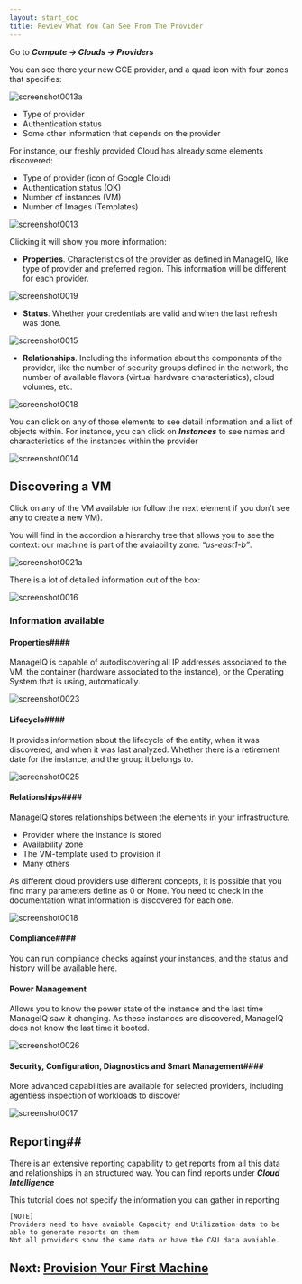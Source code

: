 ```yaml
---
layout: start_doc
title: Review What You Can See From The Provider
---
```



Go to ***Compute → Clouds → Providers***

You can see there your new GCE provider, and a quad icon with four zones that specifies:

![screenshot0013a](/assets/images/docs/screenshot_0013a.png) 

- Type of provider
- Authentication status
- Some other information that depends on the provider



For instance, our freshly provided Cloud has already some elements
discovered:

-  Type of provider (icon of Google Cloud)
-   Authentication status (OK)
-   Number of instances (VM)
-   Number of Images (Templates)

![screenshot0013](/assets/images/docs/screenshot_0013.png)


Clicking it will show you more information:

-   **Properties**. Characteristics of the provider as defined in ManageIQ,
    like type of provider and preferred region. This information will be
    different for each provider.

![screenshot0019](/assets/images/docs/screenshot_0019.png) 
-   **Status**. Whether your credentials are valid and when the last refresh
    was done.

![screenshot0015](/assets/images/docs/screenshot_0015.png) 
-   **Relationships**. Including the information about the components of the
    provider, like the number of security groups defined in the network,
    the number of available flavors (virtual hardware characteristics),
    cloud volumes, etc.

![screenshot0018](/assets/images/docs/screenshot_0018.png) 



You can click on any of those elements to see detail information and a
list of objects within. For instance, you can click on ***Instances*** to
see names and characteristics of the instances within the provider

![screenshot0014](/assets/images/docs/screenshot_0014.png) 

## Discovering a VM

Click on any of the VM available (or follow the next element if you
don’t see any to create a new VM).

You will find in the accordion a hierarchy tree that allows you to see
the context: our machine is part of the avaiability zone: *“us-east1-b”*.

![screenshot0021a](/assets/images/docs/screenshot_0021a.png)

There is a lot of detailed information out of the box:

![screenshot0016](/assets/images/docs/screenshot_0016.png)

### Information available ###

#### Properties####

ManageIQ is capable of autodiscovering all IP addresses associated to
the VM, the container (hardware associated to the instance), or the
Operating System that is using, automatically.

![screenshot0023](/assets/images/docs/screenshot_0023.png)


#### Lifecycle####

It provides information about the lifecycle of the entity, when it was
discovered, and when it was last analyzed. Whether there is a retirement
date for the instance, and the group it belongs to.

![screenshot0025](/assets/images/docs/screenshot_0025.png)

#### Relationships####

ManageIQ stores relationships between the elements in your
infrastructure.

-   Provider where the instance is stored
-   Availability zone
-   The VM-template used to provision it
-   Many others

As different cloud providers use different concepts, it is possible that
you find many parameters define as 0 or None. You need to check in the
documentation what information is discovered for each one.

![screenshot0018](/assets/images/docs/screenshot_0018.png) 

#### Compliance####

You can run compliance checks against your instances, and the status and
history will be available here.

#### Power Management ####

Allows you to know the power state of the instance and the last time
ManageIQ saw it changing. As these instances are discovered, ManageIQ
does not know the last time it booted.

![screenshot0026](/assets/images/docs/screenshot_0026.png)


#### Security, Configuration, Diagnostics and Smart Management####

More advanced capabilities are available for selected providers,
including agentless inspection of workloads to discover

![screenshot0017](/assets/images/docs/screenshot_0017.png) 

## Reporting##

There is an extensive reporting capability to get reports from all this
data and relationships in an structured way. You can find reports under ***Cloud Intelligence***

This tutorial does not specify the information you can gather in reporting
~~~~
[NOTE]
Providers need to have avaiable Capacity and Utilization data to be able to generate reports on them
Not all providers show the same data or have the C&U data avaiable.

~~~~

## Next: [Provision Your First Machine](/docs/get-started/provision-machine)
